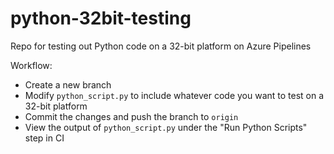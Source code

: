 # python-32bit-testing

Repo for testing out Python code on a 32-bit platform on Azure Pipelines

Workflow:

- Create a new branch
- Modify `python_script.py` to include whatever code you want to test on a 32-bit platform
- Commit the changes and push the branch to `origin`
- View the output of `python_script.py` under the "Run Python Scripts" step in CI
